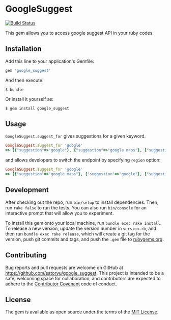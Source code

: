 # GoogleSuggest

[![Build Status](https://travis-ci.org/satoryu/google_suggest.svg?branch=master)](https://travis-ci.org/satoryu/google_suggest)

This gem allows you to access google suggest API in your ruby codes. 

## Installation

Add this line to your application's Gemfile:

```ruby
gem 'google_suggest'
```

And then execute:

    $ bundle

Or install it yourself as:

    $ gem install google_suggest

## Usage

`GoogleSuggest.suggest_for` gives suggestions for a given keyword. 

```ruby
GoogleSuggest.suggest_for 'google'
=> [{"suggestion"=>"google"}, {"suggestion"=>"google maps"}, {"suggestion"=>"google translate"}, {"suggestion"=>"google classroom"}, {"suggestion"=>"google docs"}, {"suggestion"=>"google drive"}, {"suggestion"=>"google earth"}, {"suggestion"=>"google play"}, {"suggestion"=>"google scholar"}, {"suggestion"=>"google slides"}]

```

and allows developers to switch the endpoint by specifying `region` option:

```ruby
GoogleSuggest.suggest_for 'google'
=> [{"suggestion"=>"google maps"}, {"suggestion"=>"google"}, {"suggestion"=>"google translate"}, {"suggestion"=>"google drive"}, {"suggestion"=>"google scholar"}, {"suggestion"=>"google docs"}, {"suggestion"=>"google news"}, {"suggestion"=>"google flights"}, {"suggestion"=>"google play"}, {"suggestion"=>"google earth"}]
```

## Development

After checking out the repo, run `bin/setup` to install dependencies. Then, run `rake false` to run the tests. You can also run `bin/console` for an interactive prompt that will allow you to experiment.

To install this gem onto your local machine, run `bundle exec rake install`. To release a new version, update the version number in `version.rb`, and then run `bundle exec rake release`, which will create a git tag for the version, push git commits and tags, and push the `.gem` file to [rubygems.org](https://rubygems.org).

## Contributing

Bug reports and pull requests are welcome on GitHub at https://github.com/satoryu/google_suggest. This project is intended to be a safe, welcoming space for collaboration, and contributors are expected to adhere to the [Contributor Covenant](contributor-covenant.org) code of conduct.


## License

The gem is available as open source under the terms of the [MIT License](http://opensource.org/licenses/MIT).

